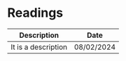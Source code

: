 # Readings


| Description      | Date | 
| ------  | ----------- |
|  It is a description | 08/02/2024 |

